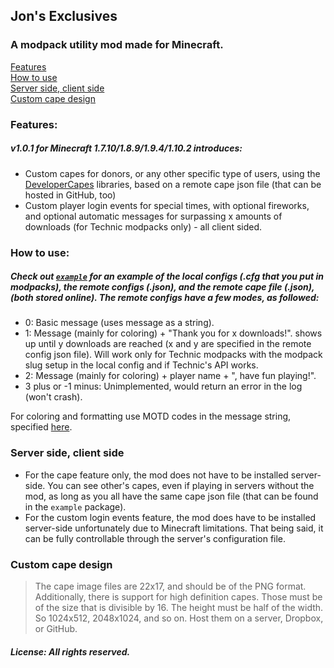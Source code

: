 ## Jon's Exclusives
### A modpack utility mod made for Minecraft.

[Features](#features)  
[How to use](#how-to-use)  
[Server side, client side](#server-side-client-side)  
[Custom cape design](#custom-cape-design)

### Features:
##### v1.0.1 for Minecraft 1.7.10/1.8.9/1.9.4/1.10.2 introduces:
* Custom capes for donors, or any other specific type of users, using the [DeveloperCapes](https://github.com/jadar/DeveloperCapes) libraries, based on a remote cape json file (that can be hosted in GitHub, too)
* Custom player login events for special times, with optional fireworks, and optional automatic messages for surpassing x amounts of downloads (for Technic modpacks only) - all client sided.


### How to use:
##### Check out [`example`](https://github.com/xJon/Jons-Exclusives/tree/1.9.4/1.10.2/example) for an example of the local configs (.cfg that you put in modpacks), the remote configs (.json), and the remote cape file (.json), (both stored online). The remote configs have a few modes, as followed:
* 0: Basic message (uses message as a string).
* 1: Message (mainly for coloring) + "Thank you for x downloads!". 
shows up until y downloads are reached (x and y are specified in the remote config json file). Will work only for Technic modpacks with the modpack slug setup in the local config and if Technic's API works.
* 2: Message (mainly for coloring) + player name + ", have fun playing!".
* 3 plus or -1 minus: Unimplemented, would return an error in the log (won't crash).

For coloring and formatting use MOTD codes in the message string, specified [here](http://minecraft.gamepedia.com/Formatting_codes#Use_in_server.properties_and_pack.mcmeta).

### Server side, client side
* For the cape feature only, the mod does not have to be installed server-side. You can see other's capes, even if playing in servers without the mod, as long as you all have the same cape json file (that can be found in the `example` package).
* For the custom login events feature, the mod does have to be installed server-side unfortunately due to Minecraft limitations. That being said, it can be fully controllable through the server's configuration file.

### Custom cape design
> The cape image files are 22x17, and should be of the PNG format. Additionally, there is support for high definition capes. Those must be of the size that is divisible by 16. The height must be half of the width. So 1024x512, 2048x1024, and so on. Host them on a server, Dropbox, or GitHub.


##### License: All rights reserved.
